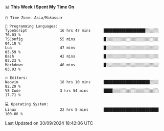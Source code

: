 <!--START_SECTION:waka-->
📊 **This Week I Spent My Time On** 

```text
🕑︎ Time Zone: Asia/Makassar

💬 Programming Languages: 
TypeScript               16 hrs 47 mins      ███████████████████░░░░░░   76.03 % 
TSConfig                 55 mins             █░░░░░░░░░░░░░░░░░░░░░░░░   04.18 % 
Lua                      47 mins             █░░░░░░░░░░░░░░░░░░░░░░░░   03.59 % 
Bash                     42 mins             █░░░░░░░░░░░░░░░░░░░░░░░░   03.23 % 
Markdown                 40 mins             █░░░░░░░░░░░░░░░░░░░░░░░░   03.03 % 

🔥 Editors: 
Neovim                   18 hrs 10 mins      █████████████████████░░░░   82.29 % 
VS Code                  3 hrs 54 mins       ████░░░░░░░░░░░░░░░░░░░░░   17.71 % 

💻 Operating System: 
Linux                    22 hrs 5 mins       █████████████████████████   100.00 % 
```


 Last Updated on 30/09/2024 18:42:06 UTC
<!--END_SECTION:waka-->
